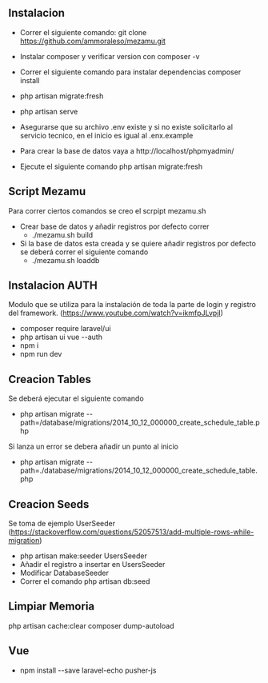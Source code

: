 ## Instalacion

-   Correr el siguiente comando:
    git clone https://github.com/ammoraleso/mezamu.git

-   Instalar composer y verificar version con
    composer -v
-   Correr el siguiente comando para instalar dependencias
    composer install

-   php artisan migrate:fresh
-   php artisan serve

-   Asegurarse que su archivo .env existe y si no existe solicitarlo al servicio tecnico,
    en el inicio es igual al .enx.example

-   Para crear la base de datos vaya a http://localhost/phpmyadmin/
-   Ejecute el siguiente comando php artisan migrate:fresh

## Script Mezamu

Para correr ciertos comandos se creo el scrpipt mezamu.sh

-   Crear base de datos y añadir registros por defecto correr
    -   ./mezamu.sh build
-   Si la base de datos esta creada y se quiere añadir registros por defecto se deberá correr el siguiente comando
    -   ./mezamu.sh loaddb

## Instalacion AUTH

Modulo que se utiliza para la instalación de toda la parte de login y registro del framework.
(https://www.youtube.com/watch?v=ikmfpJLvpjI)

-   composer require laravel/ui
-   php artisan ui vue --auth
-   npm i
-   npm run dev

## Creacion Tables

Se deberá ejecutar el siguiente comando

-   php artisan migrate --path=/database/migrations/2014_10_12_000000_create_schedule_table.php

Si lanza un error se debera añadir un punto al inicio

-   php artisan migrate --path=./database/migrations/2014_10_12_000000_create_schedule_table.php

## Creacion Seeds

Se toma de ejemplo UserSeeder (https://stackoverflow.com/questions/52057513/add-multiple-rows-while-migration)

-   php artisan make:seeder UsersSeeder
-   Añadir el registro a insertar en UsersSeeder
-   Modificar DatabaseSeeder
-   Correr el comando php artisan db:seed

## Limpiar Memoria

php artisan cache:clear
composer dump-autoload

## Vue

-   npm install --save laravel-echo pusher-js
